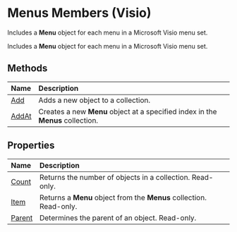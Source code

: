 
# Menus Members (Visio)
Includes a  **Menu** object for each menu in a Microsoft Visio menu set.

Includes a  **Menu** object for each menu in a Microsoft Visio menu set.


## Methods



|**Name**|**Description**|
|:-----|:-----|
|[Add](83b89047-43cd-04b9-0ad9-00e308389de4.md)|Adds a new object to a collection.|
|[AddAt](ef8c26df-84d4-ca63-78e7-d2fa253b846e.md)|Creates a new  **Menu** object at a specified index in the **Menus** collection.|

## Properties



|**Name**|**Description**|
|:-----|:-----|
|[Count](e32d4bfc-a8b9-d646-f4d8-5565b60f180c.md)|Returns the number of objects in a collection. Read-only.|
|[Item](6b09568f-4ae0-1818-b484-456749fe3676.md)|Returns a  **Menu** object from the **Menus** collection. Read-only.|
|[Parent](1dffd96d-d53c-874d-405b-c8f9de9ae459.md)|Determines the parent of an object. Read-only.|

